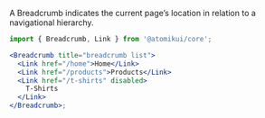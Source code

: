 A Breadcrumb indicates the current page’s location in relation to a navigational hierarchy.

```jsx
import { Breadcrumb, Link } from '@atomikui/core';

<Breadcrumb title="breadcrumb list">
  <Link href="/home">Home</Link>
  <Link href="/products">Products</Link>
  <Link href="/t-shirts" disabled>
    T-Shirts
  </Link>
</Breadcrumb>;
```

